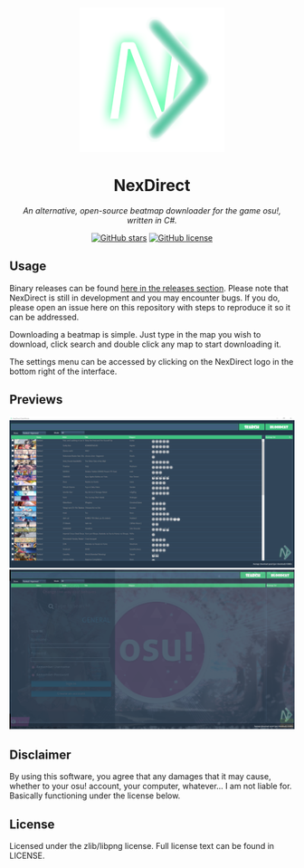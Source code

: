 <div align="center">

![NexDirect logo](Designs/logo.png)

# NexDirect

*An alternative, open-source beatmap downloader for the game osu!, written in C#.*

[![GitHub stars](https://img.shields.io/github/stars/nicholastay/NexDirect.svg)](https://github.com/nicholastay/NexDirect/stargazers) [![GitHub license](https://img.shields.io/badge/license-zlib-blue.svg)](https://raw.githubusercontent.com/nicholastay/NexDirect/master/LICENSE)

</div>

## Usage
Binary releases can be found [here in the releases section](https://github.com/nicholastay/NexDirect/releases). Please note that NexDirect is still in development and you may encounter bugs. If you do, please open an issue here on this repository with steps to reproduce it so it can be addressed.

Downloading a beatmap is simple. Just type in the map you wish to download, click search and double click any map to start downloading it.

The settings menu can be accessed by clicking on the NexDirect logo in the bottom right of the interface.

## Previews
![NexDirect program](darkmode_preview.png)
![NexDirect in-game overlay](borderless_darkmode.png)

## Disclaimer
By using this software, you agree that any damages that it may cause, whether to your osu! account, your computer, whatever... I am not liable for. Basically functioning under the license below.

## License
Licensed under the zlib/libpng license. Full license text can be found in LICENSE.
